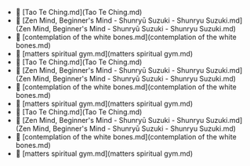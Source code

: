 * 📄 [Tao Te Ching.md](Tao Te Ching.md)
* 📄 [Zen Mind, Beginner's Mind - Shunryū Suzuki - Shunryu Suzuki.md](Zen Mind, Beginner's Mind - Shunryū Suzuki - Shunryu Suzuki.md)
* 📄 [contemplation of the white bones.md](contemplation of the white bones.md)
* 📄 [matters spiritual gym.md](matters spiritual gym.md)
* 📄 [Tao Te Ching.md](Tao Te Ching.md)
* 📄 [Zen Mind, Beginner's Mind - Shunryū Suzuki - Shunryu Suzuki.md](Zen Mind, Beginner's Mind - Shunryū Suzuki - Shunryu Suzuki.md)
* 📄 [contemplation of the white bones.md](contemplation of the white bones.md)
* 📄 [matters spiritual gym.md](matters spiritual gym.md)
* 📄 [Tao Te Ching.md](Tao Te Ching.md)
* 📄 [Zen Mind, Beginner's Mind - Shunryū Suzuki - Shunryu Suzuki.md](Zen Mind, Beginner's Mind - Shunryū Suzuki - Shunryu Suzuki.md)
* 📄 [contemplation of the white bones.md](contemplation of the white bones.md)
* 📄 [matters spiritual gym.md](matters spiritual gym.md)
